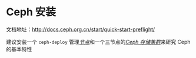 # Ceph 安装

文档地址：http://docs.ceph.org.cn/start/quick-start-preflight/

建议安装一个 `ceph-deploy` 管理[*节点*](http://docs.ceph.org.cn/glossary/#term-)和一个三节点的[*Ceph 存储集群*](http://docs.ceph.org.cn/glossary/#term-21)来研究 Ceph 的基本特性